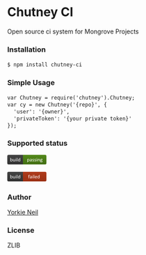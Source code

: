 
Chutney CI
=========
Open source ci system for Mongrove Projects

### Installation
```sh
$ npm install chutney-ci
```

### Simple Usage
```
var Chutney = require('chutney').Chutney;
var cy = new Chutney('{repo}', {
  'user': '{owner}',
  'privateToken': '{your private token}'
});
```

### Supported status

![passing](tests/passing.png)

![failed](tests/failed.png)

### Author

[Yorkie Neil](https://github.com/yorkie)


### License

ZLIB